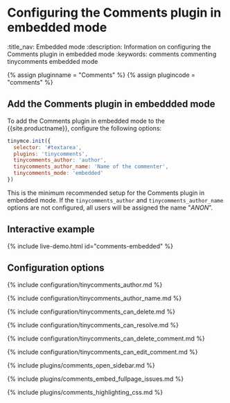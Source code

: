 # Configuring the Comments plugin in embedded mode
:title_nav: Embedded mode
:description: Information on configuring the Comments plugin in embedded mode
:keywords: comments commenting tinycomments embedded mode

{% assign pluginname = "Comments" %}
{% assign plugincode = "comments" %}

## Add the Comments plugin in embeddded mode

To add the Comments plugin in embedded mode to the {{site.productname}}, configure the following options:

```js
tinymce.init({
  selector: '#textarea',
  plugins: 'tinycomments',
  tinycomments_author: 'author',
  tinycomments_author_name: 'Name of the commenter',
  tinycomments_mode: 'embedded'
})
```

This is the minimum recommended setup for the Comments plugin in embedded mode. If the `tinycomments_author` and `tinycomments_author_name` options are not configured, all users will be assigned the name "_ANON_".

## Interactive example

{% include live-demo.html id="comments-embedded" %}

## Configuration options

{% include configuration/tinycomments_author.md %}

{% include configuration/tinycomments_author_name.md %}

{% include configuration/tinycomments_can_delete.md %}

{% include configuration/tinycomments_can_resolve.md %}

{% include configuration/tinycomments_can_delete_comment.md %}

{% include configuration/tinycomments_can_edit_comment.md %}

{% include plugins/comments_open_sidebar.md %}

{% include plugins/comments_embed_fullpage_issues.md %}

{% include plugins/comments_highlighting_css.md %}
